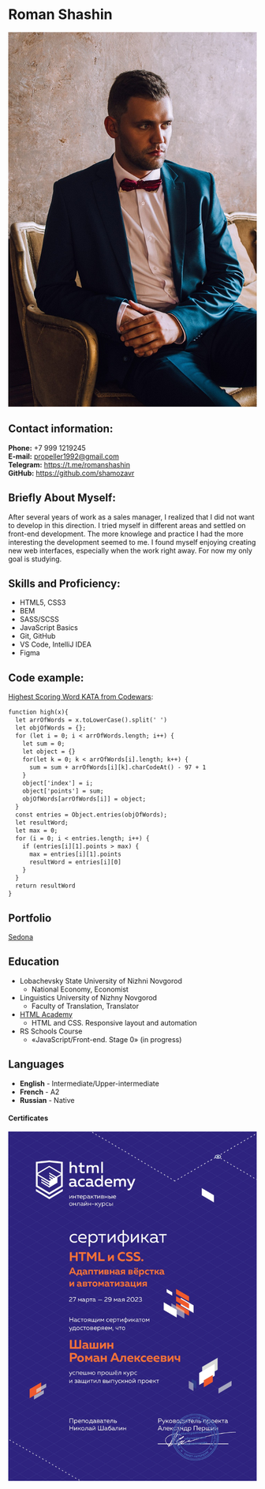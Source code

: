 # Roman Shashin
![Employee's photo](./images/avatar.jpg)
## Contact information:
**Phone:** +7 999 1219245  
**E-mail:** propeller1992@gmail.com  
**Telegram:** https://t.me/romanshashin  
**GitHub:** https://github.com/shamozavr
## Briefly About Myself:
After several years of work as a sales manager, I realized that I did not want to develop in this direction. I tried myself in different areas and settled on front-end development. The more knowlege and practice I had the more interesting the development seemed to me. I found myself enjoying creating new web interfaces, especially when the work right away.
For now my only goal is studying.
## Skills and Proficiency:
* HTML5, CSS3
* BEM
* SASS/SCSS
* JavaScript Basics
* Git, GitHub
* VS Code, IntelliJ IDEA
* Figma
## Code example:
[Highest Scoring Word KATA from Codewars](https://www.codewars.com/kata/57eb8fcdf670e99d9b000272/train/javascript):
```
function high(x){
  let arrOfWords = x.toLowerCase().split(' ')
  let objOfWords = {};
  for (let i = 0; i < arrOfWords.length; i++) {
    let sum = 0;
    let object = {}
    for(let k = 0; k < arrOfWords[i].length; k++) {
      sum = sum + arrOfWords[i][k].charCodeAt() - 97 + 1
    }
    object['index'] = i;
    object['points'] = sum;
    objOfWords[arrOfWords[i]] = object;
  }
  const entries = Object.entries(objOfWords);
  let resultWord;
  let max = 0;
  for (i = 0; i < entries.length; i++) {
    if (entries[i][1].points > max) {
      max = entries[i][1].points
      resultWord = entries[i][0]
    }
  }
  return resultWord
}
```
## Portfolio
[Sedona](https://github.com/shamozavr/1897333-sedona-28)
## Education
* Lobachevsky State University of Nizhni Novgorod
    * National Economy, Economist
* Linguistics University of Nizhny Novgorod
    * Faculty of Translation, Translator
* [HTML Academy](https://htmlacademy.ru/)
    * HTML and CSS. Responsive layout and automation
* RS Schools Course
    * «JavaScript/Front-end. Stage 0» (in progress)
## Languages
* **English** - Intermediate/Upper-intermediate  
* **French** - A2  
* **Russian** - Native
#### Certificates
![HTML Academy HTML and CSS Certificate. Responsive layout and automation](./images/HTML_academy_cert.jpg)